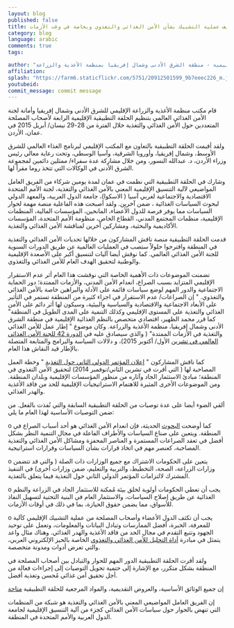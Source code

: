 ```yaml
---
layout: blog
published: false
title: يجب على أصحاب المصلحة في منطقة الشرق الأدنى وشمال إفريقيا تكثيف عملية التشبيك بشأن الأمن الغذائي والتغذوي وبخاصة في وقت الأزمات
category: blog
language: arabic
comments: true
tags: 

author: "محمد الظهير، اقتصادي متخصص في النظم الغذائية الإقليمية - منطقة الشرق الأدنى وشمال إفريقيا بمنظمة الأغذية والزراعة"
affiliation: 
splash: "https://farm6.staticflickr.com/5751/20912501599_9b7eeec226_m.jpg"
youtubeid: 
commit_message: commit message
---
```

قام مكتب منظمة الأغذية والزراعة الإقليمي للشرق الأدنى وشمال إفريقيا وأمانة لجنة الأمن الغذائي العالمي بتنظيم الحلقة التطبيقية الإقليمية الرابعة لأصحاب المصلحة المتعددين حول الأمن الغذائي والتغذية خلال الفترة من 28-29 نيسان/ أبريل 2015 في عمان، الأردن.
<!-- more -->

ولقد أقيمت الحلقة التطبيقية بالتعاون مع المكتب الإقليمي لبرنامج الغذاء العالمي للشرق الأوسط، وشمال إفريقيا، وأوروبا الشرقية، وآسيا الوسطى، وتحت رعاية  معالي رئيس وزراء الأردن، د. عبدالله النسور، ومن خلال مشاركة عدة سفراء/ ممثلين دائمين لمجموعة الشرق الأدنى في الوكالات التي تتخذ روما مقراً لها.

وشارك في الحلقة التطبيقية التي نظمت في عمان لمدة يومين شركاء من الفريق العامل المواضيعي لآلية التنسيق الإقليمية المعني بالأمن الغذائي والتغذية، لجنة الأمم المتحدة الاقتصادية والاجتماعية لغربي آسيا ( الاسكوا)، جامعة الدول العربية، والمعهد الدولي لبحوث السياسات الغذائية ، ضمن آخرين.  ولقد أصبحت هذه الفاعلية منصة مهمة لحوار السياسات مما يوفر فرصة للدول الأعضاء، المانحين، المؤسسات المالية، المنظمات الإقليمية، منظمات المجتمع المدني، القطاع الخاص، منظومة الأمم المتحدة، المؤسسات الأكاديمية والبحثية، ومشاركين آخرين لمناقشة الأمن الغذائي والتغذية.

قدمت الحلقة التطبيقية منصة ناقش المشاركون من خلالها تحديات الأمن الغذائي والتغذية في المنطقة واقترحوا حلولاً ستصب في العمليات العالمية عن طريق الدورات السنوية للجنة الأمن الغذائي العالمي.  كما نوقش أيضا آليات لتنسيق أكبر على الأصعدة الإقليمية والوطنية لتحقيق الهدف العام للأمن الغذائي والتغذوي.

تضمنت الموضوعات ذات الأهمية الخاصة التي نوقشت هذا العام أثر عدم الاستقرار الإقليمي المتزايد بسبب الصراع، انعدام الأمن المدني، والأزمات الممتدة؛ دور الحماية الاجتماعية والدور المهم لوضع سياسات قائمة على الأدلة والبراهين خاصة بالأمن الغذائي والتغذوي.  " إن الصراعات/ عدم الاستقرار في اجزاء كثيرة من المنطقة تستمر في التأثير على الأبعاد الاجتماعية والاقتصادية والسياسية والبيئية، وسيكون لها أثر دائم على الأمن الغذائي والتغذية على المستوى الإقليمي وكذلك التنمية على المدى الطويل في المنطقة" كما قرر محمد الظهير، اقتصادي متحصص بالنظم الغذائية الإقليمية في منطقة الشرق الأدنى وشمال إفريقيا، منظمة الأغذية والزراعة.  وكان موضوع " إطار عمل للأمن الغذائي والتغذية في الأزمات الممتدة" ( والذي سيصادق عليه في [الدورة 42 للجنة الأمن الغذائي العالمي في تشرين](http://www.fao.org/cfs/cfs-home/cfs42/en/) الأول/ أكتوبر 2015)، و دلالات السياسة والبرامج والمتابعة المتصلة بالإطار قيد النقاش هذا العام. 

كما ناقش المشاركون " [إعلان المؤتمر الدولي الثاني حول التغذية](http://www.fao.org/about/meetings/icn2/en/) " وخطة العمل المصاحبة لها ( التي أقرت في تشرين الثاني/نوفمبر 2014) لتحقيق الأمن التغذوي في المنطقة؛ مبادئ الاستثمار الجاد وآثاره من منظور المؤسسات الإقليمية        وبلدان المنطقة.  ومن الموضوعات الأخرى المثيرة للاهتمام الاستراتيجيات الإقليمية للحد من فاقد الأغذية والهدر الغذائي.

ألقي الضوء أيضا على عدة توصيات من الحلقة التطبيقية السابقة والتي نُفذت بالفعل.  من ضمن التوصيات الأساسية لهذا العام ما يلي:

o	كما أوضحت [البحوث](http://www.arabspatial.org/blog/blog/2014/12/19/your-filename/) الحديثة، فإن انعدام الأمن الغذائي هو أحد أسباب الصراع في المنطقة.  ويتعين على صناع السياسات والأطراف الفاعلة في مجال التنمية النظر بشكل أفضل في تعقد الصراعات المستمرة و العناصر المحفزة ومشاكل الأمن الغذائي والتغذية المصاحبة، كعنصر مهم في اتخاذ قرارات بشأن السياسات وقرارات استراتيجية.

o	يتعين على الحكومات الاشتراك مع جميع الوزارات ذات الصلة ( والتي قد تتضمن وزارات الزراعة، الصحة، التخطيط، والتربية والتعليم، ضمن وزارات أخرى) في التنفيذ المشترك لالتزامات المؤتمر الدولي الثاني حول التغذية فيما يتعلق بالتغذية.
 
o	 يجب أن تعطي الحكومات أولوية لخلق بيئة مُمكنة للاستثمار الجاد في الزراعة والنظم الغذائية عن  طريق إصلاح السياسات، والاستثمار العام في البنية التحتية لتسهيل النفاذ للأسواق، مما يضمن حقوق الحيازة، بما في ذلك في أوقات الأزمات. 

o	يجب أن تكثف الدول الأعضاء وأصحاب المصلحة من عملية التشبيك الإقليمي كآلية للمعرفة، الخبرة، أفضل الممارسات وتبادل البيانات والمعلومات، وتعمل على توحيد الجهود وتتبع التقدم في مجال الحد من فاقد الأغذية والهدر الغذائي.  وهناك مثال واعد يتمثل في مبادرة [أداة التحليل للأمن الغذائي والتغذوي](http://www.arabspatial.org/) الخاصة بالحيز الإلكتروني العربي، والتي تعرض أدوات ومدونة متخصصة.


ولقد أقرت الحلقة التطبيقية  الدور المهم للحوار والتبادل بين أصحاب المصلحة في المنطقة بشكل متكرر، مع الإشارة إلى حتمية تحويل التوصيات إلى إجراءات فعالة من أجل تحقيق أمن غذائي مُحسن وتغذية أفضل. 

إن جميع الوثائق الأساسية، والعروض التقديمية، والمواد المرجعية للحلقة التطبيقية [متاحة]( http://www.fao.org/cfs/cfs-home/cfsevents/cfsne2015/en/)

 
إن الفريق العامل المواضيعي المعني بالأمن الغذائي والتغذية هو شبكة من المنظمات التي تنهض بالحوار حول سياسات الأمن الغذائي كجزء من آلية التنسيق الإقليمية لجامعة الدول العربية والأمم المتحدة في المنطقة.
